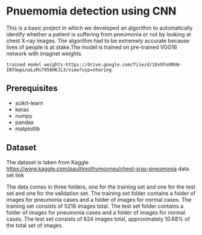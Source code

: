 # Pnuemomia detection using CNN

This is a basic project in which we developed an algorithm to automatically identify whether a patient is suffering from pneumonia or not by looking at chest X-ray images. The algorithm had to be extremely accurate because lives of people is at stake.The model is trained on pre-trained VGG16 network with imagnet weights. 


```
trained model weights-https://drive.google.com/file/d/18v9foGMnW-IN7GwpLnaLsMs7958H6JL3/view?usp=sharing
```

## Prerequisites
* scikit-learn
* keras
* numpy
* pandas
* matplotlib

## Dataset

The dataset is taken from Kaggle
https://www.kaggle.com/paultimothymooney/chest-xray-pneumonia data set link

The data comes in three folders, one for the training set and one for the test set and one for the validation set. The training set folder contains a folder of images for pneumonia cases and a folder of images for normal cases. The training set consists of 5216 images total. The test set folder contains a folder of images for pneumonia cases and a folder of images for normal cases. The test set consists of 624 images total, approximately 10.68% of the total set of images.

